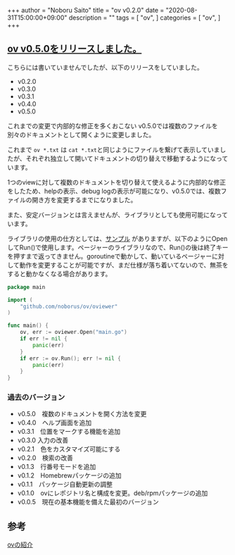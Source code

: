 +++
author = "Noboru Saito"
title = "ov v0.2.0"
date = "2020-08-31T15:00:00+09:00"
description = ""
tags = [
    "ov",
]
categories = [
    "ov",
]
+++

## [ov v0.5.0をリリースしました。](https://github.com/noborus/ov/releases/tag/v0.5.0)

こちらには書いていませんでしたが、以下のリリースをしていました。

* v0.2.0
* v0.3.0
* v0.3.1
* v0.4.0
* v0.5.0

これまでの変更で内部的な修正を多くおこない v0.5.0では複数のファイルを別々のドキュメントとして開くように変更しました。

これまで `ov *.txt` は `cat *.txt`と同じようにファイルを繋げて表示していましたが、それぞれ独立して開いてドキュメントの切り替えで移動するようになっています。

1つのviewに対して複数のドキュメントを切り替えて使えるように内部的な修正をしたため、helpの表示、debug logの表示が可能になり、v0.5.0では、複数ファイルの開き方を変更するまでになりました。

また、安定バージョンとは言えませんが、ライブラリとしても使用可能になっています。

ライブラリの使用の仕方としては、[サンプル](https://github.com/noborus/ov/blob/master/_example/simple/main.go) がありますが、以下のようにOpenしてRun()で使用します。ページャーのライブラリなので、Run()の後は終了キーを押すまで返ってきません。goroutineで動かして、動いているページャーに対して動作を変更することが可能ですが、まだ仕様が落ち着いてないので、無茶をすると動かなくなる場合があります。

```go
package main

import (
	"github.com/noborus/ov/oviewer"
)

func main() {
	ov, err := oviewer.Open("main.go")
	if err != nil {
		panic(err)
	}
	if err := ov.Run(); err != nil {
		panic(err)
	}
}
```

### 過去のバージョン

* v0.5.0　複数のドキュメントを開く方法を変更
* v0.4.0　ヘルプ画面を追加
* v0.3.1　位置をマークする機能を追加
* v0.3.0  入力の改善
* v0.2.1　色をカスタマイズ可能にする
* v0.2.0　検索の改善
* v0.1.3　行番号モードを追加
* v0.1.2　Homebrewパッケージの追加
* v0.1.1　パッケージ自動更新の調整
* v0.1.0　ovにレポジトリ名と構成を変更。deb/rpmパッケージの追加
* v0.0.5　現在の基本機能を備えた最初のバージョン

## 参考

[ovの紹介](../oviewer)

